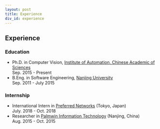 ```yaml
---
layout: post
title: Experience
div_id: experience
---
```


## Experience
### Education
* Ph.D. in Computer Vision, [Institute of Automation, Chinese Academic of Sciences](http://english.ia.cas.cn/)  
Sep. 2015 - Present
* B.Eng. in Software Engineering, [Nanjing University](https://www.nju.edu.cn/EN/)  
Sep. 2011 - July 2015
### Internship
* International Intern in [Preferred Networks](https://www.preferred-networks.jp/en/) (Tokyo, Japan)   
July. 2018 - Oct. 2018
* Researcher in [Palmwin Information Technology](http://www.chatgame.me/) (Nanjing, China)   
Aug. 2015 - Oct. 2015
